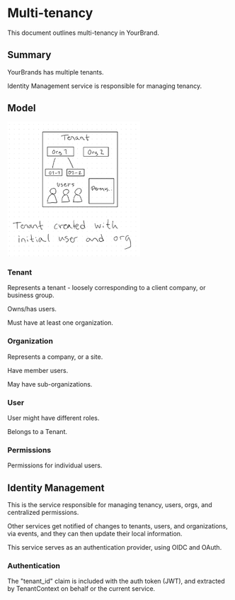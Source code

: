 # Multi-tenancy

This document outlines multi-tenancy in YourBrand.

## Summary

YourBrands has multiple tenants.

Identity Management service is responsible for managing tenancy.

## Model

<img src="tenancy-model.jpeg" width="300"></img>

### Tenant

Represents a tenant - loosely corresponding to a client company, or business group.

Owns/has users.

Must have at least one organization.

### Organization

Represents a company, or a site.

Have member users.

May have sub-organizations.

### User

User might have different roles.

Belongs to a Tenant.

### Permissions

Permissions for individual users.

## Identity Management

This is the service responsible for managing tenancy, users, orgs, and centralized permissions.

Other services get notified of changes to tenants, users, and organizations, via events, and they can then update their local information.

This service serves as an authentication provider, using OIDC and OAuth.

### Authentication

The "tenant_id" claim is included with the auth token (JWT), and extracted by TenantContext on behalf or the current service.
